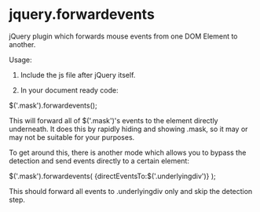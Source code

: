 jquery.forwardevents
====================

jQuery plugin which forwards mouse events from one DOM Element to another.

Usage:

1. Include the js file after jQuery itself.

2. In your document ready code:

  $('.mask').forwardevents();

This will forward all of $('.mask')'s events to the element directly underneath. It does this by rapidly hiding and showing .mask, so it may or may not be suitable for your purposes.

To get around this, there is another mode which allows you to bypass the detection and send events directly to a certain element:

$('.mask').forwardevents( {directEventsTo:$('.underlyingdiv')} );

This should forward all events to .underlyingdiv only and skip the detection step.
